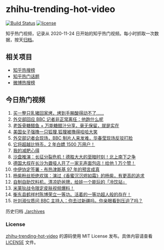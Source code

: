 # zhihu-trending-hot-video

[![Build Status](https://github.com/justjavac/zhihu-trending-hot-video/workflows/ci/badge.svg?branch=master)](https://github.com/justjavac/zhihu-trending-hot-video/actions)
[![license](https://img.shields.io/github/license/justjavac/zhihu-trending-hot-video)](https://github.com/justjavac/zhihu-trending-hot-video/blob/master/LICENSE)

知乎热门视频，记录从 2020-11-24 日开始的知乎热门视频。每小时抓取一次数据，按天[归档](./archives)。

## 相关项目

- [知乎热搜榜](https://github.com/justjavac/zhihu-trending-top-search)
- [知乎热门话题](https://github.com/justjavac/zhihu-trending-hot-questions)
- [微博热搜榜](https://github.com/justjavac/weibo-trending-hot-search)

## 今日热门视频

<!-- BEGIN -->
<!-- 最后更新时间 Mon Apr 26 2021 21:11:20 GMT+0800 (China Standard Time) -->

1. [买一整只乳猪回家烤，烤到手腕酸得动不了……](https://www.zhihu.com/zvideo/1360916447506702336)
2. [外交部回应 BBC 记者非正常离任：他跑什么呢](https://www.zhihu.com/zvideo/1360702099882409984)
3. [老饭骨糖醋鱼 +
   万能糖醋汁分享，毫无保留，就是实在](https://www.zhihu.com/zvideo/1360648280272162818)
4. [美国女子强撸一只狐狸,狐狸被撸得哈哈大笑](https://www.zhihu.com/zvideo/1359825254311931904)
5. [外交部记者会现场，BBC
   制片人来发难，华春莹现场反驳打脸](https://www.zhihu.com/zvideo/1360964384177623042)
6. [它将超越比特币，2 年白嫖 1500 万用户！](https://www.zhihu.com/zvideo/1360902623068131328)
7. [我的减肥心得](https://www.zhihu.com/zvideo/1360900933279346688)
8. [沙盘推演：长征分裂危机！德胜大大的至暗时刻！北上南下之争](https://www.zhihu.com/zvideo/1360915311202476032)
9. [德国大叔在长沙为聋哑人开了一家无声面包店！给他 1
   万个赞！](https://www.zhihu.com/zvideo/1360704485145411584)
10. [中伊协定签署 - 布热津斯基 97 年的预言成真](https://www.zhihu.com/zvideo/1360906395223638016)
11. [杨紫粉丝拒绝欢瑞：演过《香蜜沉沉烬如霜》的杨紫，有更高的追求](https://www.zhihu.com/zvideo/1360670763129815040)
12. [自制自助饮料机，清凉奶爸牌，给娃一个能玩的「冷饮站」](https://www.zhihu.com/zvideo/1360627701703847936)
13. [米莱狄战令限定皮肤视频爆料！](https://www.zhihu.com/zvideo/1360697360184569856)
14. [衡东县鹤祥村陈博荣立一等功。活着的一等功超人般的存在！](https://www.zhihu.com/zvideo/1360498323309367296)
15. [叶刘淑仪质问 BBC
    主持人：你去过新疆吗，你亲眼看到压迫了吗？](https://www.zhihu.com/zvideo/1360887673188614145)

<!-- END -->

历史归档 [./archives](./archives)

### License

[zhihu-trending-hot-video](https://github.com/justjavac/zhihu-trending-hot-video)
的源码使用 MIT License 发布。具体内容请查看 [LICENSE](./LICENSE) 文件。
